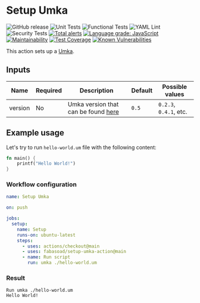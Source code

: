 # Setup Umka

![GitHub release](https://img.shields.io/github/v/release/fabasoad/setup-umka-action?include_prereleases) ![Unit Tests](https://github.com/fabasoad/setup-umka-action/workflows/Unit%20Tests/badge.svg) ![Functional Tests](https://github.com/fabasoad/setup-umka-action/workflows/Functional%20Tests/badge.svg) ![YAML Lint](https://github.com/fabasoad/setup-umka-action/workflows/YAML%20Lint/badge.svg) ![Security Tests](https://github.com/fabasoad/setup-umka-action/workflows/Security%20Tests/badge.svg) [![Total alerts](https://img.shields.io/lgtm/alerts/g/fabasoad/setup-umka-action.svg?logo=lgtm&logoWidth=18)](https://lgtm.com/projects/g/fabasoad/setup-umka-action/alerts/) [![Language grade: JavaScript](https://img.shields.io/lgtm/grade/javascript/g/fabasoad/setup-umka-action.svg?logo=lgtm&logoWidth=18)](https://lgtm.com/projects/g/fabasoad/setup-umka-action/context:javascript) [![Maintainability](https://api.codeclimate.com/v1/badges/5dca8758e09a0aed2150/maintainability)](https://codeclimate.com/github/fabasoad/setup-umka-action/maintainability) [![Test Coverage](https://api.codeclimate.com/v1/badges/5dca8758e09a0aed2150/test_coverage)](https://codeclimate.com/github/fabasoad/setup-umka-action/test_coverage) [![Known Vulnerabilities](https://snyk.io/test/github/fabasoad/setup-umka-action/badge.svg?targetFile=package.json)](https://snyk.io/test/github/fabasoad/setup-umka-action?targetFile=package.json)

This action sets up a [Umka](https://github.com/vtereshkov/umka-lang).

## Inputs

| Name    | Required | Description                                                                             | Default | Possible values        |
|---------|----------|-----------------------------------------------------------------------------------------|---------|------------------------|
| version | No       | Umka version that can be found [here](https://github.com/vtereshkov/umka-lang/releases) | `0.5`   | `0.2.3`, `0.4.1`, etc. |

## Example usage

Let's try to run `hello-world.um` file with the following content:

```rust
fn main() {
    printf("Hello World!")
}
```

### Workflow configuration

```yaml
name: Setup Umka

on: push

jobs:
  setup:
    name: Setup
    runs-on: ubuntu-latest
    steps:
      - uses: actions/checkout@main
      - uses: fabasoad/setup-umka-action@main
      - name: Run script
        run: umka ./hello-world.um
```

### Result

```shell
Run umka ./hello-world.um
Hello World!
```
